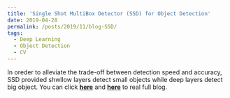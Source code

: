 ```yaml
---
title: 'Single Shot MultiBox Detector (SSD) for Object Detection'
date: 2019-04-28
permalink: /posts/2019/11/blog-SSD/
tags:
  - Deep Learning
  - Object Detection
  - CV
---
```


In oreder to alleviate the trade-off between detection speed and accuracy, SSD provided shwllow layers detect small objects while deep layers detect big object. You can click [**here**](https://zhuanlan.zhihu.com/p/58711133) and [**here**](https://github.com/PrideLee/Machine-Learning-Notes/tree/master/Machine%20Learning/SSD) to real full blog.

